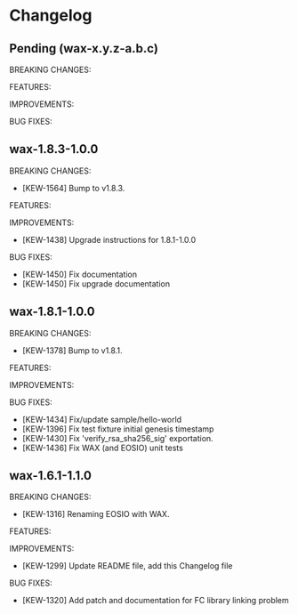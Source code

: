 # Changelog

## Pending (wax-x.y.z-a.b.c)

BREAKING CHANGES:

FEATURES:

IMPROVEMENTS:

BUG FIXES:

## wax-1.8.3-1.0.0

BREAKING CHANGES:
- [KEW-1564] Bump to v1.8.3.

FEATURES:

IMPROVEMENTS:
- [KEW-1438] Upgrade instructions for 1.8.1-1.0.0

BUG FIXES:
- [KEW-1450] Fix documentation
- [KEW-1450] Fix upgrade documentation

## wax-1.8.1-1.0.0

BREAKING CHANGES:
- [KEW-1378] Bump to v1.8.1.

FEATURES:

IMPROVEMENTS:

BUG FIXES:
- [KEW-1434] Fix/update sample/hello-world
- [KEW-1396] Fix test fixture initial genesis timestamp
- [KEW-1430] Fix 'verify_rsa_sha256_sig' exportation.
- [KEW-1436] Fix WAX (and EOSIO) unit tests

## wax-1.6.1-1.1.0

BREAKING CHANGES:
- [KEW-1316] Renaming EOSIO with WAX.

FEATURES:

IMPROVEMENTS:
- [KEW-1299] Update README file, add this Changelog file

BUG FIXES:
- [KEW-1320] Add patch and documentation for FC library linking problem
